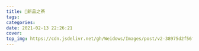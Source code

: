 ```yaml
---
title: 🤔新品之茶
tags:
categories:
date: 2021-02-13 22:26:21
cover:
top_img: https://cdn.jsdelivr.net/gh/Weidows/Images/post/v2-38975d2f56f68f172db0fe611c1bb6f5_720w.jpg
---
```


<!--
 * @?: *********************************************************************
 * @Author: Weidows
 * @LastEditors: Weidows
 * @LastEditTime: 2021-02-13 22:39:56
 * @FilePath: \Weidowsd:\Game\Github\Blog-private\source\artitalk\hpp.md
 * @Description:
 * @!: *********************************************************************
-->

<!-- 引用 HexoPlusPlus_Talk组件 -->
<link rel="stylesheet" href="https://cdn.jsdelivr.net/gh/HexoPlusPlus/HexoPlusPlus@1.1.2/talk.css" />
<script src="https://cdn.jsdelivr.net/gh/HexoPlusPlus/HexoPlusPlus@1.1.2/talk_user.js"></script>

<!-- 创建HexoPlusPlus_Talk容器 -->
<div id="hpp_talk"></div>

<!-- 激活HexoPlusPlus_Talk -->
<script>
  new hpp_talk({
  id:"hpp_talk",//容器id
  domain: "hpp.weidows.workers.dev",//您的HexoPlusPlus域名，如blogadmin.cyfan.top
  limit: 10,//单次获取的最多条数
  start: 0,//从第几条开始
  //themecss: "" //自定义说说主题，可选【仅1.1.0版本及以上使用】
  });
</script>
